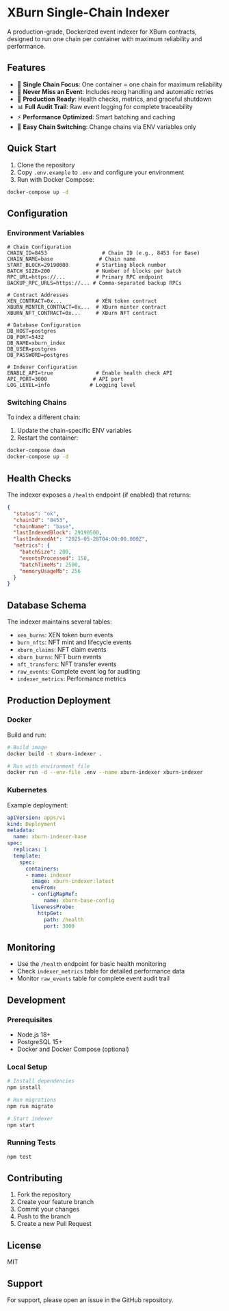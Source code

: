 # XBurn Single-Chain Indexer

A production-grade, Dockerized event indexer for XBurn contracts, designed to run one chain per container with maximum reliability and performance.

## Features

- 🔗 **Single Chain Focus**: One container = one chain for maximum reliability
- 🔄 **Never Miss an Event**: Includes reorg handling and automatic retries
- 🚀 **Production Ready**: Health checks, metrics, and graceful shutdown
- 📊 **Full Audit Trail**: Raw event logging for complete traceability
- ⚡ **Performance Optimized**: Smart batching and caching
- 🔌 **Easy Chain Switching**: Change chains via ENV variables only

## Quick Start

1. Clone the repository
2. Copy `.env.example` to `.env` and configure your environment
3. Run with Docker Compose:

```bash
docker-compose up -d
```

## Configuration

### Environment Variables

```env
# Chain Configuration
CHAIN_ID=8453                  # Chain ID (e.g., 8453 for Base)
CHAIN_NAME=base               # Chain name
START_BLOCK=29190000         # Starting block number
BATCH_SIZE=200               # Number of blocks per batch
RPC_URL=https://...          # Primary RPC endpoint
BACKUP_RPC_URLS=https://... # Comma-separated backup RPCs

# Contract Addresses
XEN_CONTRACT=0x...           # XEN token contract
XBURN_MINTER_CONTRACT=0x...  # XBurn minter contract
XBURN_NFT_CONTRACT=0x...     # XBurn NFT contract

# Database Configuration
DB_HOST=postgres
DB_PORT=5432
DB_NAME=xburn_index
DB_USER=postgres
DB_PASSWORD=postgres

# Indexer Configuration
ENABLE_API=true              # Enable health check API
API_PORT=3000               # API port
LOG_LEVEL=info             # Logging level
```

### Switching Chains

To index a different chain:

1. Update the chain-specific ENV variables
2. Restart the container:

```bash
docker-compose down
docker-compose up -d
```

## Health Checks

The indexer exposes a `/health` endpoint (if enabled) that returns:

```json
{
  "status": "ok",
  "chainId": "8453",
  "chainName": "base",
  "lastIndexedBlock": 29190500,
  "lastIndexedAt": "2025-05-28T04:00:00.000Z",
  "metrics": {
    "batchSize": 200,
    "eventsProcessed": 150,
    "batchTimeMs": 2500,
    "memoryUsageMb": 256
  }
}
```

## Database Schema

The indexer maintains several tables:

- `xen_burns`: XEN token burn events
- `burn_nfts`: NFT mint and lifecycle events
- `xburn_claims`: NFT claim events
- `xburn_burns`: NFT burn events
- `nft_transfers`: NFT transfer events
- `raw_events`: Complete event log for auditing
- `indexer_metrics`: Performance metrics

## Production Deployment

### Docker

Build and run:

```bash
# Build image
docker build -t xburn-indexer .

# Run with environment file
docker run -d --env-file .env --name xburn-indexer xburn-indexer
```

### Kubernetes

Example deployment:

```yaml
apiVersion: apps/v1
kind: Deployment
metadata:
  name: xburn-indexer-base
spec:
  replicas: 1
  template:
    spec:
      containers:
      - name: indexer
        image: xburn-indexer:latest
        envFrom:
        - configMapRef:
            name: xburn-base-config
        livenessProbe:
          httpGet:
            path: /health
            port: 3000
```

## Monitoring

- Use the `/health` endpoint for basic health monitoring
- Check `indexer_metrics` table for detailed performance data
- Monitor `raw_events` table for complete event audit trail

## Development

### Prerequisites

- Node.js 18+
- PostgreSQL 15+
- Docker and Docker Compose (optional)

### Local Setup

```bash
# Install dependencies
npm install

# Run migrations
npm run migrate

# Start indexer
npm start
```

### Running Tests

```bash
npm test
```

## Contributing

1. Fork the repository
2. Create your feature branch
3. Commit your changes
4. Push to the branch
5. Create a new Pull Request

## License

MIT

## Support

For support, please open an issue in the GitHub repository.